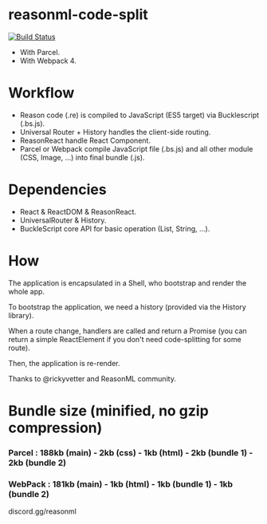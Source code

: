# reasonml-code-split 

[![Build Status](https://travis-ci.org/kMeillet/reasonml-code-split.svg?branch=master)](https://travis-ci.org/kMeillet/reasonml-code-split)

- With Parcel.
- With Webpack 4.

# Workflow

- Reason code (.re) is compiled to JavaScript (ES5 target) via Bucklescript (.bs.js).
- Universal Router + History handles the client-side routing.
- ReasonReact handle React Component.
- Parcel or Webpack compile JavaScript file (.bs.js) and all other module (CSS, Image, ...) into final bundle (.js).

# Dependencies

- React & ReactDOM & ReasonReact.
- UniversalRouter & History.
- BuckleScript core API for basic operation (List, String, ...).

# How

The application is encapsulated in a Shell, who bootstrap and render the whole app.

To bootstrap the application, we need a history (provided via the History library).

When a route change, handlers are called and return a Promise<ReactElement> (you can return a simple ReactElement if you don't need code-splitting for some route).

Then, the application is re-render.

Thanks to @rickyvetter and ReasonML community.

# Bundle size (minified, no gzip compression)

### Parcel : 188kb (main) - 2kb (css) - 1kb (html) - 2kb (bundle 1) - 2kb (bundle 2)

### WebPack : 181kb (main) - 1kb (html) - 1kb (bundle 1) - 1kb (bundle 2)

discord.gg/reasonml
